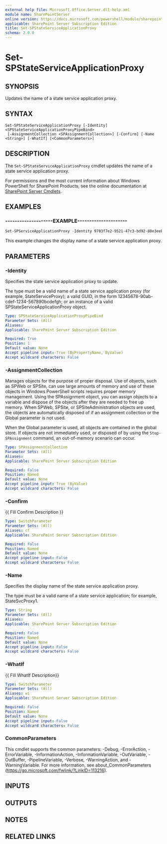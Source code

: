 ```yaml
---
external help file: Microsoft.Office.Server.dll-help.xml
module name: SharePointServer
online version: https://docs.microsoft.com/powershell/module/sharepoint-server/set-spstateserviceapplicationproxy
applicable: SharePoint Server Subscription Edition
title: Set-SPStateServiceApplicationProxy
schema: 2.0.0
---
```


# Set-SPStateServiceApplicationProxy

## SYNOPSIS
Updates the name of a state service application proxy.

## SYNTAX

```
Set-SPStateServiceApplicationProxy [-Identity] <SPStateServiceApplicationProxyPipeBind>
 [-AssignmentCollection <SPAssignmentCollection>] [-Confirm] [-Name <String>] [-WhatIf] [<CommonParameters>]
```

## DESCRIPTION
The `Set-SPStateServiceApplicationProxy` cmdlet updates the name of a state service application proxy.

For permissions and the most current information about Windows PowerShell for SharePoint Products, see the online documentation at [SharePoint Server Cmdlets](https://docs.microsoft.com/powershell/sharepoint/sharepoint-server/sharepoint-server-cmdlets).


## EXAMPLES

### --------------------EXAMPLE---------------------
```powershell
Set-SPServiceApplicationProxy -Identity 9703f7e2-9521-47c3-bd92-80e3eeba391b -Name "New Service Application Proxy Name"
```

This example changes the display name of a state service application proxy.


## PARAMETERS

### -Identity
Specifies the state service application proxy to update.

The type must be a valid name of a state service application proxy (for example, StateServiceProxy); a valid GUID, in the form 12345678-90ab-cdef-1234-567890bcdefgh; or an instance of a valid SPStateServiceApplicationProxy object.

```yaml
Type: SPStateServiceApplicationProxyPipeBind
Parameter Sets: (All)
Aliases: 
Applicable: SharePoint Server Subscription Edition

Required: True
Position: 1
Default value: None
Accept pipeline input: True (ByPropertyName, ByValue)
Accept wildcard characters: False
```

### -AssignmentCollection
Manages objects for the purpose of proper disposal.
Use of objects, such as SPWeb or SPSite, can use large amounts of memory and use of these objects in Windows PowerShell scripts requires proper memory management.
Using the SPAssignment object, you can assign objects to a variable and dispose of the objects after they are needed to free up memory.
When SPWeb, SPSite, or SPSiteAdministration objects are used, the objects are automatically disposed of if an assignment collection or the Global parameter is not used.

When the Global parameter is used, all objects are contained in the global store.
If objects are not immediately used, or disposed of by using the `Stop-SPAssignment` command, an out-of-memory scenario can occur.

```yaml
Type: SPAssignmentCollection
Parameter Sets: (All)
Aliases: 
Applicable: SharePoint Server Subscription Edition

Required: False
Position: Named
Default value: None
Accept pipeline input: True (ByValue)
Accept wildcard characters: False
```

### -Confirm
{{ Fill Confirm Description }}

```yaml
Type: SwitchParameter
Parameter Sets: (All)
Aliases: cf
Applicable: SharePoint Server Subscription Edition

Required: False
Position: Named
Default value: None
Accept pipeline input: False
Accept wildcard characters: False
```

### -Name
Specifies the display name of the state service application proxy.

The type must be a valid name of a state service application; for example, StateSvcProxy1.

```yaml
Type: String
Parameter Sets: (All)
Aliases: 
Applicable: SharePoint Server Subscription Edition

Required: False
Position: Named
Default value: None
Accept pipeline input: False
Accept wildcard characters: False
```

### -WhatIf
{{ Fill WhatIf Description}}

```yaml
Type: SwitchParameter
Parameter Sets: (All)
Aliases: wi
Applicable: SharePoint Server Subscription Edition

Required: False
Position: Named
Default value: None
Accept pipeline input: False
Accept wildcard characters: False
```

### CommonParameters
This cmdlet supports the common parameters: -Debug, -ErrorAction, -ErrorVariable, -InformationAction, -InformationVariable, -OutVariable, -OutBuffer, -PipelineVariable, -Verbose, -WarningAction, and -WarningVariable. For more information, see about_CommonParameters (https://go.microsoft.com/fwlink/?LinkID=113216).

## INPUTS

## OUTPUTS

## NOTES

## RELATED LINKS
